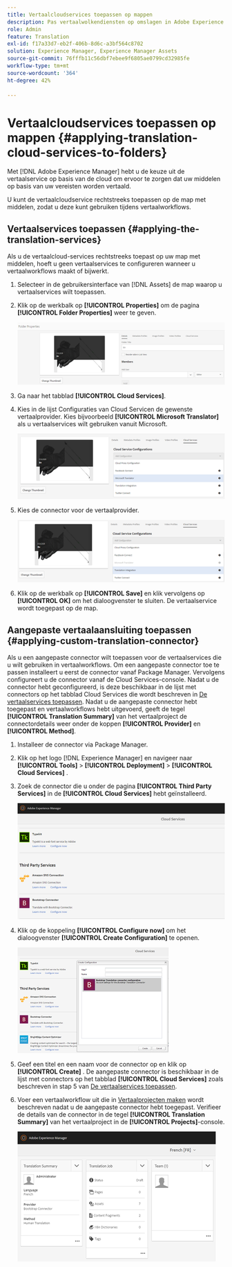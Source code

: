```yaml
---
title: Vertaalcloudservices toepassen op mappen
description: Pas vertaalwolkendiensten op omslagen in Adobe Experience Manager toe.
role: Admin
feature: Translation
exl-id: f17a33d7-eb2f-406b-8d6c-a3bf564c8702
solution: Experience Manager, Experience Manager Assets
source-git-commit: 76fffb11c56dbf7ebee9f6805ae0799cd32985fe
workflow-type: tm+mt
source-wordcount: '364'
ht-degree: 42%

---
```


# Vertaalcloudservices toepassen op mappen {#applying-translation-cloud-services-to-folders}

Met [!DNL Adobe Experience Manager] hebt u de keuze uit de vertaalservice op basis van de cloud om ervoor te zorgen dat uw middelen op basis van uw vereisten worden vertaald.

U kunt de vertaalcloudservice rechtstreeks toepassen op de map met middelen, zodat u deze kunt gebruiken tijdens vertaalworkflows.

## Vertaalservices toepassen {#applying-the-translation-services}

Als u de vertaalcloud-services rechtstreeks toepast op uw map met middelen, hoeft u geen vertaalservices te configureren wanneer u vertaalworkflows maakt of bijwerkt.

1. Selecteer in de gebruikersinterface van [!DNL Assets] de map waarop u vertaalservices wilt toepassen.
1. Klik op de werkbalk op **[!UICONTROL Properties]** om de pagina **[!UICONTROL Folder Properties]** weer te geven.

   ![ chlimage_1-215 ](assets/chlimage_1-215.png)

1. Ga naar het tabblad **[!UICONTROL Cloud Services]**.
1. Kies in de lijst Configuraties van Cloud Servicen de gewenste vertaalprovider. Kies bijvoorbeeld **[!UICONTROL Microsoft Translator]** als u vertaalservices wilt gebruiken vanuit Microsoft.

   ![ chlimage_1-216 ](assets/chlimage_1-216.png)

1. Kies de connector voor de vertaalprovider.

   ![ chlimage_1-217 ](assets/chlimage_1-217.png)

1. Klik op de werkbalk op **[!UICONTROL Save]** en klik vervolgens op **[!UICONTROL OK]** om het dialoogvenster te sluiten. De vertaalservice wordt toegepast op de map.

## Aangepaste vertaalaansluiting toepassen  {#applying-custom-translation-connector}

Als u een aangepaste connector wilt toepassen voor de vertaalservices die u wilt gebruiken in vertaalworkflows. Om een aangepaste connector toe te passen installeert u eerst de connector vanaf Package Manager. Vervolgens configureert u de connector vanaf de Cloud Services-console. Nadat u de connector hebt geconfigureerd, is deze beschikbaar in de lijst met connectors op het tabblad Cloud Services die wordt beschreven in [De vertaalservices toepassen](transition-cloud-services.md#applying-the-translation-services). Nadat u de aangepaste connector hebt toegepast en vertaalworkflows hebt uitgevoerd, geeft de tegel **[!UICONTROL Translation Summary]** van het vertaalproject de connectordetails weer onder de koppen **[!UICONTROL Provider]** en **[!UICONTROL Method]**.

1. Installeer de connector via Package Manager.
1. Klik op het logo [!DNL Experience Manager] en navigeer naar **[!UICONTROL Tools]** > **[!UICONTROL Deployment]** > **[!UICONTROL Cloud Services]** .
1. Zoek de connector die u onder de pagina **[!UICONTROL Third Party Services]** in de **[!UICONTROL Cloud Services]** hebt geïnstalleerd.

   ![ chlimage_1-218 ](assets/chlimage_1-218.png)

1. Klik op de koppeling **[!UICONTROL Configure now]** om het dialoogvenster **[!UICONTROL Create Configuration]** te openen.

   ![ chlimage_1-219 ](assets/chlimage_1-219.png)

1. Geef een titel en een naam voor de connector op en klik op **[!UICONTROL Create]** . De aangepaste connector is beschikbaar in de lijst met connectors op het tabblad **[!UICONTROL Cloud Services]** zoals beschreven in stap 5 van [De vertaalservices toepassen](#applying-the-translation-services).
1. Voer een vertaalworkflow uit die in [Vertaalprojecten maken](translation-projects.md) wordt beschreven nadat u de aangepaste connector hebt toegepast. Verifieer de details van de connector in de tegel **[!UICONTROL Translation Summary]** van het vertaalproject in de **[!UICONTROL Projects]**-console.

   ![ chlimage_1-220 ](assets/chlimage_1-220.png)
